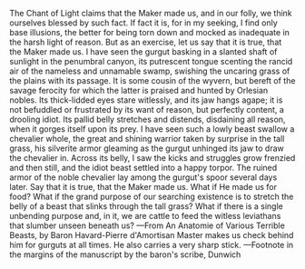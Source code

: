 The Chant of Light claims that the Maker made us, and in our folly, we think ourselves blessed by such fact. If fact it is, for in my seeking, I find only base illusions, the better for being torn down and mocked as inadequate in the harsh light of reason. But as an exercise, let us say that it is true, that the Maker made us.
I have seen the gurgut basking in a slanted shaft of sunlight in the penumbral canyon, its putrescent tongue scenting the rancid air of the nameless and unnamable swamp, swishing the uncaring grass of the plains with its passage. It is some cousin of the wyvern, but bereft of the savage ferocity for which the latter is praised and hunted by Orlesian nobles. Its thick-lidded eyes stare witlessly, and its jaw hangs agape; it is not befuddled or frustrated by its want of reason, but perfectly content, a drooling idiot.
Its pallid belly stretches and distends, disdaining all reason, when it gorges itself upon its prey. I have seen such a lowly beast swallow a chevalier whole, the great and shining warrior taken by surprise in the tall grass, his silverite armor gleaming as the gurgut unhinged its jaw to draw the chevalier in. Across its belly, I saw the kicks and struggles grow frenzied and then still, and the idiot beast settled into a happy torpor. The ruined armor of the noble chevalier lay among the gurgut's spoor several days later.
Say that it is true, that the Maker made us. What if He made us for food? What if the grand purpose of our searching existence is to stretch the belly of a beast that slinks through the tall grass? What if there is a single unbending purpose and, in it, we are cattle to feed the witless leviathans that slumber unseen beneath us?
—From An Anatomie of Various Terrible Beasts, by Baron Havard-Pierre d'Amortisan
Master makes us check behind him for gurguts at all times. He also carries a very sharp stick.
—Footnote in the margins of the manuscript by the baron's scribe, Dunwich